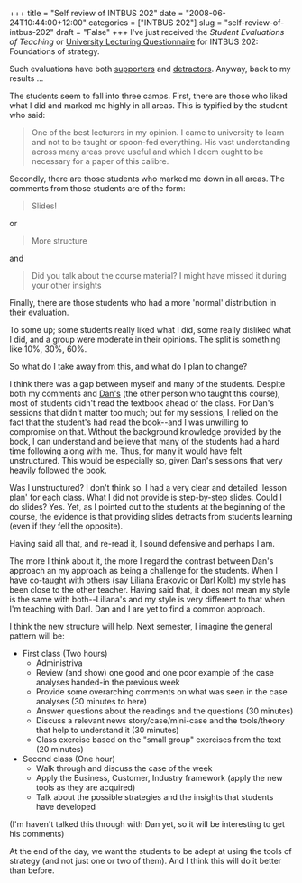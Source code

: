 +++
title = "Self review of INTBUS 202"
date = "2008-06-24T10:44:00+12:00"
categories = ["INTBUS 202"]
slug = "self-review-of-intbus-202"
draft = "False"
+++
I've just received the _Student Evaluations of Teaching_ or
[University Lecturing
Questionnaire](https://web.archive.org/web/20081014020737/http://www.cad.auckland.ac.nz/index.php?p=survey_types) for
INTBUS 202: Foundations of strategy.

Such evaluations have both
[supporters](https://web.archive.org/web/20081014020700/http://www.cad.auckland.ac.nz/index.php?p=218) and
[detractors](http://www.aus.ac.nz/Policy/StudentEvaluation/policy.asp).
Anyway, back to my results ...

The students seem to fall into three camps. First, there are those who
liked what I did and marked me highly in all areas. This is typified
by the student who said:

> One of the best lecturers in my opinion. I came to university to
> learn and not to be taught or spoon-fed everything. His vast
> understanding across many areas prove useful and which I deem ought
> to be necessary for a paper of this calibre.

Secondly, there are those students who marked me down in all areas.  The
comments from those students are of the form:

> Slides!

or

> More structure

and

> Did you talk about the course material? I might have missed it
> during your other insights

Finally, there are those students who had a more 'normal'
distribution in their evaluation.

To some up; some students really liked what I did, some really
disliked what I did, and a group were moderate in their opinions.
The split is something like 10%, 30%, 60%.

So what do I take away from this, and what do I plan to change?

I think there was a gap between myself and many of the students.
Despite both my comments and
[Dan's](https://web.archive.org/web/20080226134731/http://staff.business.auckland.ac.nz/dtisch) (the
other person who taught this course), most of students didn't read the
textbook ahead of the class. For Dan's sessions that didn't matter too
much; but for my sessions, I relied on the fact that the student's had
read the book--and I was unwilling to compromise on that. Without the
background knowledge provided by the book, I can understand and
believe that many of the students had a hard time following along with
me. Thus, for many it would have felt unstructured. This would be
especially so, given Dan's sessions that very heavily followed the
book.

Was I unstructured? I don't think so. I had a very clear and detailed
'lesson plan' for each class. What I did not provide is step-by-step
slides. Could I do slides? Yes. Yet, as I pointed out to the students
at the beginning of the course, the evidence is that providing slides
detracts from students learning (even if they fell the opposite).

Having said all that, and re-read it, I sound defensive and perhaps I am.

The more I think about it, the more I regard the contrast between
Dan's approach an my approach as being a challenge for the students.
When I have co-taught with others (say
[Liliana Erakovic](https://web.archive.org/web/20080227000626/http://staff.business.auckland.ac.nz/lerakovic) or
[Darl Kolb](https://web.archive.org/web/20080226141920/http://staff.business.auckland.ac.nz/dkolb))
my style has been close to the other teacher. Having said that, it
does not mean my style is the same with both--Liliana's and my style
is very different to that when I'm teaching with Darl. Dan and I are
yet to find a common approach.

I think the new structure will help. Next semester, I imagine the
general pattern will be:

- First class (Two hours)
    - Administriva
    - Review (and show) one good and one poor example of the case analyses handed-in the previous week
    - Provide some overarching comments on what was seen in the case analyses (30 minutes to here)
    - Answer questions about the readings and the questions (30 minutes)
    - Discuss a relevant news story/case/mini-case and the tools/theory that help to understand it (30 minutes)
    - Class exercise based on the "small group" exercises from the text (20 minutes)
- Second class (One hour)
    - Walk through and discuss the case of the week
    - Apply the Business, Customer, Industry framework (apply the new tools as they are acquired)
    - Talk about the possible strategies and the insights that students have developed

(I'm haven't talked this through with Dan yet, so it will be
interesting to get his comments)

At the end of the day, we want the students to be adept at using the
tools of strategy (and not just one or two of them). And I think this
will do it better than before.

